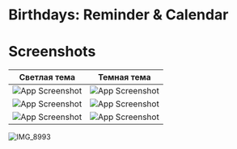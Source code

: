 # Birthdays: Reminder & Calendar

# Screenshots

| Светлая тема | Темная тема |
|------------|------------|
| ![App Screenshot](https://github.com/MyDanchik/Birthdays-Reminder-Calendar/assets/99731538/aee5e59c-7c95-4d36-adf8-c4224c5c17bf) | ![App Screenshot](https://github.com/MyDanchik/Birthdays-Reminder-Calendar/assets/99731538/15c79f62-b8be-4550-8a88-baffec9b2bf8) |
| ![App Screenshot](https://github.com/MyDanchik/Birthdays-Reminder-Calendar/assets/99731538/13ef02d7-57e3-40e1-9947-afceb2763e00) | ![App Screenshot](https://github.com/MyDanchik/Birthdays-Reminder-Calendar/assets/99731538/1cda07d9-dc70-4c18-819a-24fa23e312fd) |
| ![App Screenshot](https://github.com/MyDanchik/Birthdays-Reminder-Calendar/assets/99731538/7ae91fcb-e5dd-4dd5-b753-560c97671d25) | ![App Screenshot](https://github.com/MyDanchik/Birthdays-Reminder-Calendar/assets/99731538/238e29e6-21d3-4af6-afb0-5d94a67e7137) |

![IMG_8993](https://github.com/MyDanchik/Birthdays-Reminder-Calendar/assets/99731538/955f4246-dcf8-4671-9d28-cb6c4d20f42b)
